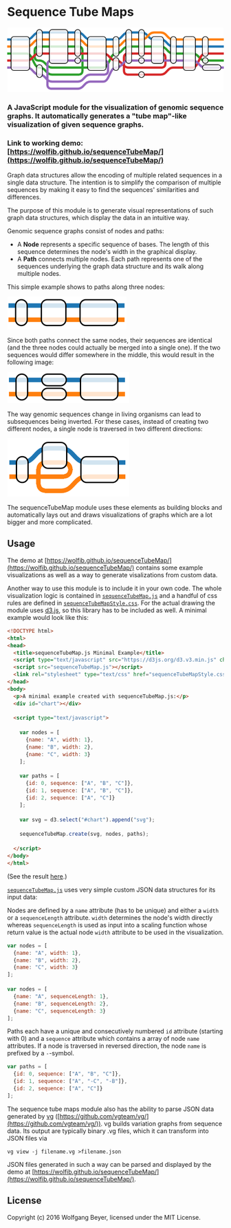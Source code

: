 # Sequence Tube Maps

![Header Graphic](/images/header.png)

### A JavaScript module for the visualization of genomic sequence graphs. It automatically generates a "tube map"-like visualization of given sequence graphs.

### Link to working demo: [https://wolfib.github.io/sequenceTubeMap/](https://wolfib.github.io/sequenceTubeMap/)

Graph data structures allow the encoding of multiple related sequences in a single data structure. The intention is to simplify the comparison of multiple sequences by making it easy to find the sequences' similarities and differences.

The purpose of this module is to generate visual representations of such graph data structures, which display the data in an intuitive way.

Genomic sequence graphs consist of nodes and paths:

* A **Node** represents a specific sequence of bases. The length of this sequence determines the node's width in the graphical display.
* A **Path** connects multiple nodes. Each path represents one of the sequences underlying the graph data structure and its walk along multiple nodes.

This simple example shows to paths along three nodes:

![Simple Example 1](/images/example1.png)

Since both paths connect the same nodes, their sequences are identical (and the three nodes could actually be merged into a single one). If the two sequences would differ somewhere in the middle, this would result in the following image:

![Simple Example 2](/images/example2.png)

The way genomic sequences change in living organisms can lead to subsequences being inverted. For these cases, instead of creating two different nodes, a single node is traversed in two different directions:

![Simple Example 3](/images/example3.png)

The sequenceTubeMap module uses these elements as building blocks and automatically lays out and draws visualizations of graphs which are a lot bigger and more complicated.

## Usage

The demo at [https://wolfib.github.io/sequenceTubeMap/](https://wolfib.github.io/sequenceTubeMap/) contains some example visualizations as well as a way to generate visalizations from custom data.

Another way to use this module is to include it in your own code. The whole visualization logic is contained in [`sequenceTubeMap.js`](https://github.com/wolfib/sequenceTubeMap/blob/master/sequenceTubeMap.js) and a handful of css rules are defined in [`sequenceTubeMapStyle.css`](https://github.com/wolfib/sequenceTubeMap/blob/master/sequenceTubeMapStyle.css). For the actual drawing the module uses [d3.js](https://d3js.org/), so this library has to be included as well. A minimal example would look like this:

```html
<!DOCTYPE html>
<html>
<head>
  <title>sequenceTubeMap.js Minimal Example</title>
  <script type="text/javascript" src="https://d3js.org/d3.v3.min.js" charset="utf-8"></script>
  <script src="sequenceTubeMap.js"></script>
  <link rel="stylesheet" type="text/css" href="sequenceTubeMapStyle.css">
</head>
<body>
  <p>A minimal example created with sequenceTubeMap.js:</p>
  <div id="chart"></div>

  <script type="text/javascript">

    var nodes = [
      {name: "A", width: 1},
      {name: "B", width: 2},
      {name: "C", width: 3}
    ];

    var paths = [
      {id: 0, sequence: ["A", "B", "C"]},
      {id: 1, sequence: ["A", "B", "C"]},
      {id: 2, sequence: ["A", "C"]}
    ];

    var svg = d3.select("#chart").append("svg");

    sequenceTubeMap.create(svg, nodes, paths);

  </script>
</body>
</html>
```
(See the result [here](https://wolfib.github.io/sequenceTubeMap/miniExample.html).)

[`sequenceTubeMap.js`](https://github.com/wolfib/sequenceTubeMap/blob/master/sequenceTubeMap.js) uses very simple custom JSON data structures for its input data:

Nodes are defined by a `name` attribute (has to be unique) and either a `width` or a `sequenceLength` attribute. `width` determines the node's width directly whereas `sequenceLength` is used as input into a scaling function whose return value is the actual node `width` attribute to be used in the visualization.
```javascript
var nodes = [
  {name: "A", width: 1},
  {name: "B", width: 2},
  {name: "C", width: 3}
];

var nodes = [
  {name: "A", sequenceLength: 1},
  {name: "B", sequenceLength: 2},
  {name: "C", sequenceLength: 3}
];
```

Paths each have a unique and consecutively numbered `id` attribute (starting with 0) and a `sequence` attribute which contains a array of node `name` attributes. If a node is traversed in reversed direction, the node `name` is prefixed by a `-`-symbol.
```javascript
var paths = [
  {id: 0, sequence: ["A", "B", "C"]},
  {id: 1, sequence: ["A", "-C", "-B"]},
  {id: 2, sequence: ["A", "C"]}
];
```

The sequence tube maps module also has the ability to parse JSON data generated by [vg](https://github.com/vgteam/vg/) ([https://github.com/vgteam/vg/](https://github.com/vgteam/vg/)). vg builds variation graphs from sequence data. Its output are typically binary .vg files, which it can transform into JSON files via
```
vg view -j filename.vg >filename.json
```
JSON files generated in such a way can be parsed and displayed by the demo at [https://wolfib.github.io/sequenceTubeMap/](https://wolfib.github.io/sequenceTubeMap/).

## License
Copyright (c) 2016 Wolfgang Beyer, licensed under the MIT License.
